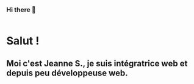 ### Hi there 👋

<!--
**Jeanne-S-Dev/Jeanne-S-Dev** is a ✨ _special_ ✨ repository because its `README.md` (this file) appears on your GitHub profile.

Here are some ideas to get you started:

- 🔭 I’m currently working on ...
- 🌱 I’m currently learning ...
- 👯 I’m looking to collaborate on ...
- 🤔 I’m looking for help with ...
- 💬 Ask me about ...
- 📫 How to reach me: ...
- 😄 Pronouns: ...
- ⚡ Fun fact: ...
-->
<img src="" alt="">
<h1>Salut !</h1>
<h2>Moi c'est Jeanne S., je suis intégratrice web et depuis peu développeuse web.</h2>
